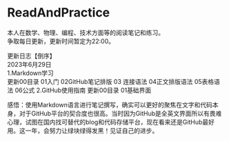 # ReadAndPractice
本人在数学、物理、编程、技术方面等的阅读笔记和练习。  
争取每日更新，更新时间暂定为22:00。

更新日志【倒序】  
2023年6月29日  
1.Markdown学习   
更新00目录 01入门 02GitHub笔记排版 03 连接语法 04正文排版语法 05表格语法 06公式
2.GitHub使用指南
更新00目录 01基础界面

感悟：使用Markdown语言进行笔记撰写，确实可以更好的聚焦在文字和代码本身，对于GitHub平台的契合度也很高。当时因为GitHub是全英文界面所以有畏难心理，试图在国内找可替代的blog和代码存储平台，现在看来还是GitHub最好用。这一年，会努力让绿块绿得发黑！见证自己的进步。
